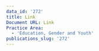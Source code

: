 ```yaml
---
data_id: '272'
title: Link
Document URL: Link
Practice Area:
  - 'Education, Gender and Youth'
publications_slug: '272'
---
```

